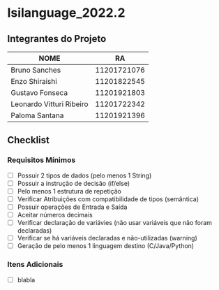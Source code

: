 # Isilanguage_2022.2

## Integrantes do Projeto

| NOME | RA |
| ----------- | ----------- |
| Bruno Sanches | 11201721076 |
| Enzo Shiraishi | 11201822545 |
| Gustavo Fonseca | 11201921803 |
| Leonardo Vitturi Ribeiro | 11201722342 |
| Paloma Santana | 11201921396 |


## Checklist

### Requisitos Mínimos
- [ ] Possuir 2 tipos de dados (pelo menos 1 String) 	
- [ ] Possuir a instrução de decisão (if/else)	
- [ ] Pelo menos 1 estrutura de repetição	
- [ ] Verificar Atribuições com compatibilidade de tipos (semântica) 	
- [ ] Possuir operações de Entrada e Saída	
- [ ] Aceitar números decimais 	
- [ ] Verificar declaração de variávies (não usar variáveis que não foram declaradas)	
- [ ] Verificar se há variáveis declaradas e não-utilizadas (warning)	
- [ ] Geração de pelo menos 1 linguagem destino (C/Java/Python)

### Itens Adicionais

- [ ] blabla
